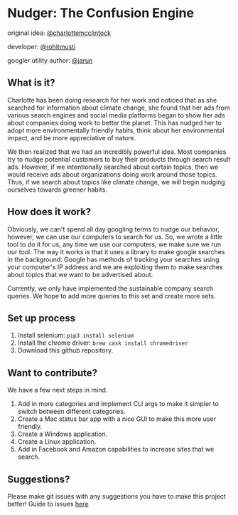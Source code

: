 # Nudger: The Confusion Engine

original idea: [@charlottemcclintock](https://github.com/charlottemcclintock)

developer: [@rohitmusti](https://rohitmusti.dev)

googler utility author: [@jarun](https://github.com/jarun)

## What is it?

Charlotte has been doing research for her work and noticed that as she searched for information about climate change, she found that her ads from various search engines and social media platforms began to show her ads about companies doing work to better the planet. 
This has nudged her to adopt more environmentally friendly habits, think about her environmental impact, and be more appreciative of nature. 

We then realized that we had an incredibly powerful idea.
Most companies try to nudge potential customers to buy their products through search result ads.
However, if we intentionally searched about certain topics, then we would receive ads about organizations doing work around those topics.
Thus, if we search about topics like climate change, we will begin nudging ourselves towards greener habits.

## How does it work?

Obviously, we can't spend all day googling terms to nudge our behavior, however, we can use our computers to search for us.
So, we wrote a little tool to do it for us, any time we use our computers, we make sure we run our tool.
The way it works is that it uses a library to make google searches in the background.
Google has methods of tracking your searches using your computer's IP address and we are exploiting them to make searches about topics that we want to be advertised about.

Currently, we only have implemented the sustainable company search queries.
We hope to add more queries to this set and create more sets.

## Set up process

1. Install selenium: `pip3 install selenium`
1. Install the chrome driver: `brew cask install chromedriver`
1. Download this github repository.

## Want to contribute?

We have a few next steps in mind.

1. Add in more categories and implement CLI args to make it simpler to switch between different categories.
1. Create a Mac status bar app with a nice GUI to make this more user friendly.
1. Create a Windows application.
1. Create a Linux application.
1. Add in Facebook and Amazon capabilities to increase sites that we search.

## Suggestions?

Please make git issues with any suggestions you have to make this project better! Guide to issues [here](https://guides.github.com/features/issues/)
